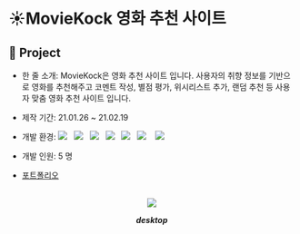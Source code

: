 # ☀️MovieKock 영화 추천 사이트

## 📕 Project

- 한 줄 소개: MovieKock은 영화 추천 사이트 입니다. 사용자의 취향 정보를 기반으로 영화를 추천해주고 코멘트 작성, 별점 평가, 위시리스트 추가, 랜덤 추천 등 사용자 맞춤 영화 추천 사이트 입니다.
- 제작 기간: 21.01.26 ~ 21.02.19
- 개발 환경: 
  <img src="https://img.shields.io/badge/-Java-white?logo=java&logoColor=red"/>&nbsp;&nbsp;
  <img src="https://img.shields.io/badge/-Spring-brightgreen?logo=Spring&logoColor=white"/>&nbsp;&nbsp;
  <img src="https://img.shields.io/badge/-Oracle-white?logo=Oracle&logoColor=red"/>&nbsp;&nbsp;
  <img src="https://img.shields.io/badge/-ApacheTomcat-gold?logo=Apache Tomcat&logoColor=black"/>&nbsp;&nbsp;
  <img src="https://img.shields.io/badge/-Javascript-black?logo=javascript&logoColor=yellow"/>&nbsp;&nbsp;
  <img src="https://img.shields.io/badge/-HTML5-E34F26?logo=HTML5&logoColor=white"/>
  &nbsp;&nbsp;
  <img src="https://img.shields.io/badge/-CSS3-1572B6?logo=css3&logoColor=white"/>

- 개발 인원: 5 명

- <a href="https://www.notion.so/MovieKock-3c01b33785ae4192ab3a264e590d7351" target="_blank">포트폴리오</a>
<br><br>



<div align="center"><img src="src/main/webapp/assets/images/main-image.png" align="center"/>

  ___<center>desktop</center>___

</div>